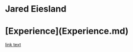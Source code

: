 # Jared Eiesland
<html>
  <Body>
    <h1>[Experience](Experience.md)</h1>
    <p><a href="http://github.com/JaredEiesland/Curriculum-Vitae/blob/master/Experience.md">link text</a></p>
   </body>
  </html>
